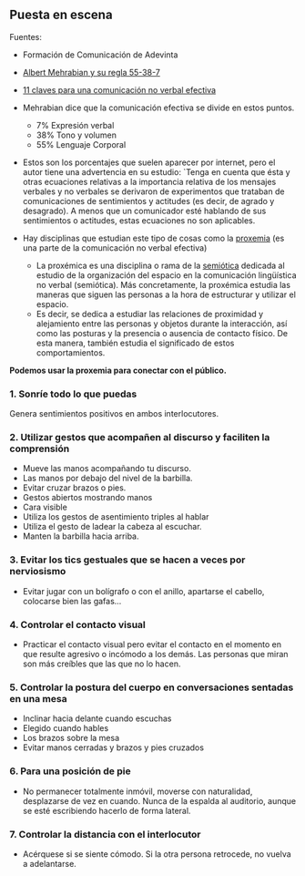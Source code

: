 ## Puesta en escena
Fuentes: 
- Formación de Comunicación de Adevinta
- [Albert Mehrabian y su regla 55-38-7](https://edpyn.com/blog-coaching/mehrabian_comunicacion_no_verbal/#:~:text=Resultados%20del%20estudio%20de%20Mehrabian,verbal%2C%20o%20sea%2C%20cuerpo)
- [11 claves para una comunicación no verbal efectiva](https://www.divulgaciondinamica.es/11-claves-comunicacion-no-verbal-efectiva/)

- Mehrabian dice que la comunicación efectiva se divide en estos puntos.
	- 7% Expresión verbal
	- 38% Tono y volumen 
	- 55% Lenguaje Corporal
- Estos son los porcentajes que suelen aparecer por internet, pero el autor tiene una advertencia en su estudio:
`Tenga en cuenta que ésta y otras ecuaciones relativas a la importancia relativa de los mensajes verbales y no verbales se derivaron de experimentos que trataban de comunicaciones de sentimientos y actitudes (es decir, de agrado y desagrado). A menos que un comunicador esté hablando de sus sentimientos o actitudes, estas ecuaciones no son aplicables.

- Hay disciplinas que estudian este tipo de cosas como la [proxemia](https://es.wikipedia.org/wiki/Proxemia) (es una parte de la comunicación no verbal efectiva)
	- La proxémica es una disciplina o rama de la [semiótica](https://psicologiaymente.com/social/semiotica) dedicada al estudio de la organización del espacio en la comunicación lingüística no verbal (semiótica). Más concretamente, la proxémica estudia las maneras que siguen las personas a la hora de estructurar y utilizar el espacio. 
	- Es decir, se dedica a estudiar las relaciones de proximidad y alejamiento entre las personas y objetos durante la interacción, así como las posturas y la presencia o ausencia de contacto físico. De esta manera, también estudia el significado de estos comportamientos.

**Podemos usar la proxemia para conectar con el público.**



### 1. Sonríe todo lo que puedas 
Genera sentimientos positivos en ambos interlocutores.

### 2. Utilizar gestos que acompañen al discurso y faciliten la comprensión
- Mueve las manos acompañando tu  discurso.
- Las manos por debajo del nivel de la barbilla.
- Evitar cruzar brazos o pies.
- Gestos abiertos mostrando manos 
- Cara visible
- Utiliza los gestos de asentimiento triples al hablar 
- Utiliza el gesto de ladear la cabeza al escuchar. 
- Manten la barbilla hacia arriba.

### 3. Evitar los tics gestuales que se hacen a veces por nerviosismo
- Evitar jugar con un bolígrafo o con el anillo, apartarse el cabello, colocarse bien las gafas…

### 4. Controlar el contacto visual
- Practicar el contacto visual pero evitar el contacto en el momento en que resulte agresivo o incómodo a los demás. Las personas que miran son más creíbles que las que no lo hacen.

### 5. Controlar la postura del cuerpo en conversaciones sentadas en una mesa
- Inclinar hacia delante cuando escuchas
- Elegido cuando hables
- Los brazos sobre la mesa
- Evitar manos cerradas y brazos y pies cruzados


### 6. Para una posición de pie
- No permanecer totalmente inmóvil, moverse con naturalidad, desplazarse de vez en cuando.
Nunca de la espalda al auditorio, aunque se esté escribiendo hacerlo de forma lateral.

### 7. Controlar la distancia con el interlocutor
- Acérquese si se siente cómodo. Si la otra persona retrocede, no vuelva a adelantarse.



